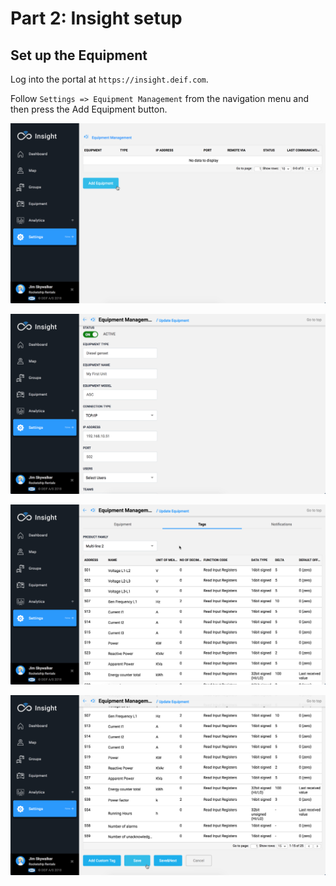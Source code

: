 # Part 2: Insight setup

## Set up the Equipment

Log into the portal at `https://insight.deif.com`.

Follow `Settings => Equipment Management` from the navigation menu and then press the Add Equipment button.

![](../../.gitbook/assets/equipment_add1.png)

![](../../.gitbook/assets/equip_add1.png)

![](../../.gitbook/assets/equip_tags.png)

![](../../.gitbook/assets/equip_tags2.png)

## 

